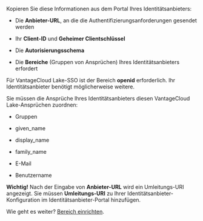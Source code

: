 Kopieren Sie diese Informationen aus dem Portal Ihres Identitätsanbieters:

-   Die **Anbieter-URL**, an die die Authentifizierungsanforderungen gesendet werden

-   Ihr **Client-ID** und **Geheimer Clientschlüssel**

-   Die **Autorisierungsschema**

-   Die **Bereiche** (Gruppen von Ansprüchen) Ihres Identitätsanbieters erfordert

Für VantageCloud Lake-SSO ist der Bereich **openid** erforderlich. Ihr Identitätsanbieter benötigt möglicherweise weitere.

Sie müssen die Ansprüche Ihres Identitätsanbieters diesen VantageCloud Lake-Ansprüchen zuordnen:

-   Gruppen

-   given\_name

-   display\_name

-   family\_name

-   E-Mail

-   Benutzername

**Wichtig!** Nach der Eingabe von **Anbieter-URL** wird ein Umleitungs-URI angezeigt. Sie müssen **Umleitungs-URI** zu Ihrer Identitätsanbieter-Konfiguration im Identitätsanbieter-Portal hinzufügen.

Wie geht es weiter? [Bereich einrichten](ruf1680184116601.md).
